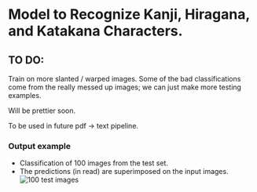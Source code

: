 # Model to Recognize Kanji, Hiragana, and Katakana Characters.

## TO DO:
Train on more slanted / warped images. Some of the bad classifications come from the really messed up images; we can just make more testing examples.

Will be prettier soon.

To be used in future pdf -> text pipeline.

### Output example
- Classification of 100 images from the test set. 
- The predictions (in read) are superimposed on the input images.
![100 test images](https://github.com/lxaw/kanji-ocr/blob/main/predictions.png)
